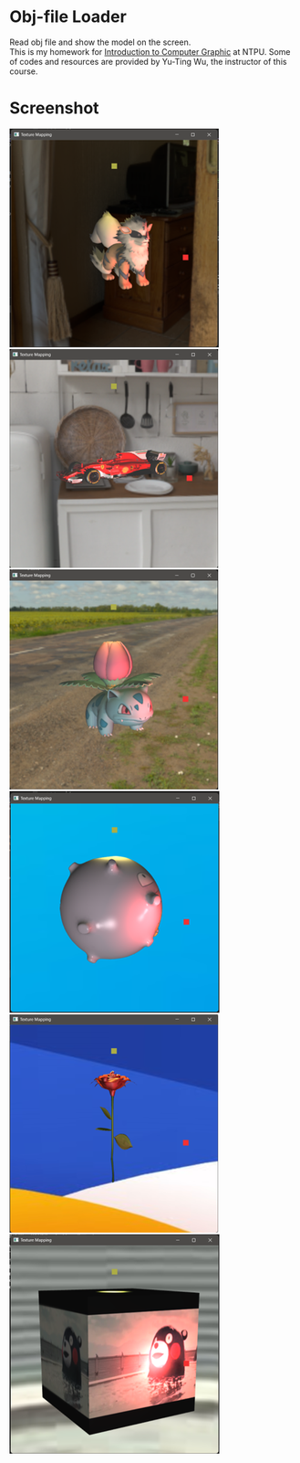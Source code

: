 # Obj-file Loader
Read obj file and show the model on the screen.\
This is my homework for [Introduction to Computer Graphic](https://kevincosner.github.io/courses/ICG2022/hw3.html) at NTPU. Some of codes and resources are provided by Yu-Ting Wu, the instructor of this course.
# Screenshot
<img src="https://github.com/ZouXa-88/obj-loader/blob/main/scheenshot/%E5%9C%96%E7%89%871.png">
<img src="https://github.com/ZouXa-88/obj-loader/blob/main/scheenshot/%E5%9C%96%E7%89%872.png">
<img src="https://github.com/ZouXa-88/obj-loader/blob/main/scheenshot/%E5%9C%96%E7%89%873.png">
<img src="https://github.com/ZouXa-88/obj-loader/blob/main/scheenshot/%E5%9C%96%E7%89%874.png">
<img src="https://github.com/ZouXa-88/obj-loader/blob/main/scheenshot/%E5%9C%96%E7%89%875.png">
<img src="https://github.com/ZouXa-88/obj-loader/blob/main/scheenshot/%E5%9C%96%E7%89%876.png">
